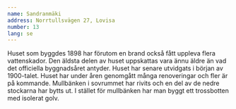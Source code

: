 ```yaml
---
name: Sandranmäki
address: Norrtullsvägen 27, Lovisa
number: 13
lang: se
---
```

Huset som byggdes 1898 har förutom en brand också fått uppleva flera vattenskador. Den äldsta delen av huset uppskattas vara ännu äldre än vad det officiella byggnadsåret antyder. Huset har senare utvidgats i början av 1900-talet.  Huset har under åren genomgått många renoveringar och fler är på kommande. Mullbänken i sovrummet har rivits och en del av de nedre stockarna har bytts ut. I stället för mullbänken har man byggt ett trossbotten med isolerat golv.
